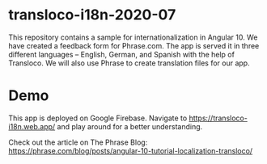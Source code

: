 # transloco-i18n-2020-07

This repository contains a sample for internationalization in Angular 10. We have created a feedback form for Phrase.com. The app is served it in three different languages – English, German, and Spanish with the help of Transloco. We will also use Phrase to create translation files for our app.

# Demo

This app is deployed on Google Firebase. Navigate to https://transloco-i18n.web.app/ and play around for a better understanding.

Check out the article on The Phrase Blog: https://phrase.com/blog/posts/angular-10-tutorial-localization-transloco/
